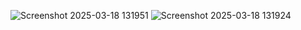 ![Screenshot 2025-03-18 131951](https://github.com/user-attachments/assets/8eeae4a9-33b8-4386-9037-7a77d00bf91d)
![Screenshot 2025-03-18 131924](https://github.com/user-attachments/assets/3a9a68eb-8684-4ce9-990b-3015ea163afc)
